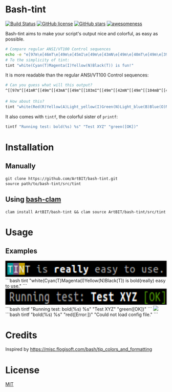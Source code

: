# Bash-tint
[![Build Status](https://travis-ci.org/ArtBIT/bash-tint.svg)](https://travis-ci.org/ArtBIT/bash-tint) [![GitHub license](https://img.shields.io/github/license/ArtBIT/bash-tint.svg)](https://github.com/ArtBIT/bash-tint) [![GitHub stars](https://img.shields.io/github/stars/ArtBIT/bash-tint.svg)](https://github.com/ArtBIT/bash-tint)  [![awesomeness](https://img.shields.io/badge/awesomeness-maximum-red.svg)](https://github.com/ArtBIT/bash-tint)

Bash-tint aims to make your script's output nice and colorful, as easy as possible.
```bash
# Compare regular ANSI/VT100 Control sequences
echo -e "e[97m\e[46mT\e[49m\e[45mI\e[49m\e[43mN\e[49m\e[40mT\e[49m\e[39m is fun!"
# To the simplicity of tint:
tint "white(Cyan(T)Magenta(I)Yellow(N)Black(T)) is fun!"
```

It is more readable than the regular ANSI/VT100 Control sequences:
```bash
# Can you guess what will this output?
^[[97m^[[41mR^[[49m^[[43mA^[[49m^[[103mI^[[49m^[[42mN^[[49m^[[104mB^[[49m^[[44mO^[[49m^[[45mW^[[49m^[[39m$

# How about this?
tint "white(Red(R)Yellow(A)Light_yellow(I)Green(N)Light_blue(B)Blue(O)Magenta(W))"
```

It also comes with `tintf`, the colorful sister of `printf`:
```bash
tintf "Running test: bold(%s) %s" "Test XYZ" "green([OK])"
```


# Installation

## Manually
```
git clone https://github.com/ArtBIT/bash-tint.git
source path/to/bash-tint/src/tint
```

## Using [bash-clam](https://github.com/ArtBIT/bash-clam)
```
clam install ArtBIT/bash-tint && clam source ArtBIT/bash-tint/src/tint
```

# Usage

## Examples

<img src="/assets/example1.png" height="50">
```bash
tint "white(Cyan(T)Magenta(I)Yellow(N)Black(T)) is bold(really) easy to use."
```

<img src="/assets/example2.png" height="50">
```bash
tintf "Running test: bold(%s) %s" "Test XYZ" "green([OK])"
```

<img src="/assets/examplee.png" height="50">
```bash
tintf "bold(%s) %s" "red([Error:])" "Could not load config file."
```

# Credits
Inspired by https://misc.flogisoft.com/bash/tip_colors_and_formatting

# License

[MIT](LICENSE.md)
